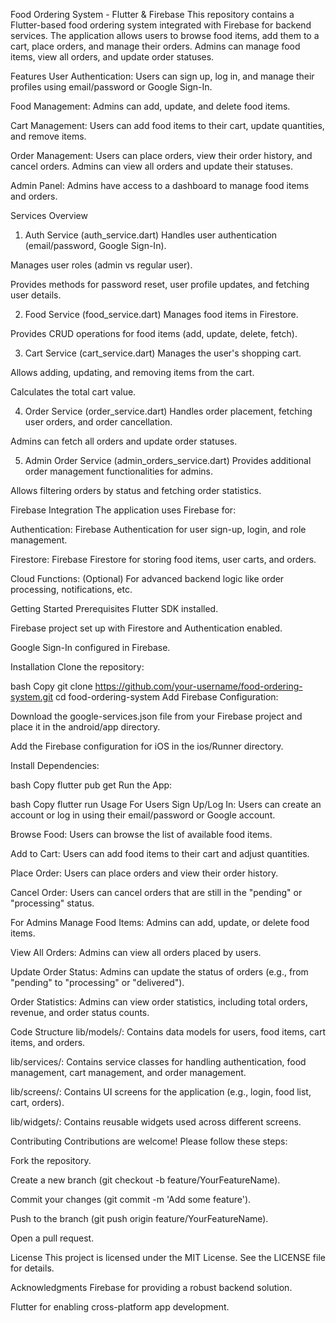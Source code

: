 Food Ordering System - Flutter & Firebase
This repository contains a Flutter-based food ordering system integrated with Firebase for backend services. The application allows users to browse food items, add them to a cart, place orders, and manage their orders. Admins can manage food items, view all orders, and update order statuses.

Features
User Authentication: Users can sign up, log in, and manage their profiles using email/password or Google Sign-In.

Food Management: Admins can add, update, and delete food items.

Cart Management: Users can add food items to their cart, update quantities, and remove items.

Order Management: Users can place orders, view their order history, and cancel orders. Admins can view all orders and update their statuses.

Admin Panel: Admins have access to a dashboard to manage food items and orders.

Services Overview
1. Auth Service (auth_service.dart)
Handles user authentication (email/password, Google Sign-In).

Manages user roles (admin vs regular user).

Provides methods for password reset, user profile updates, and fetching user details.

2. Food Service (food_service.dart)
Manages food items in Firestore.

Provides CRUD operations for food items (add, update, delete, fetch).

3. Cart Service (cart_service.dart)
Manages the user's shopping cart.

Allows adding, updating, and removing items from the cart.

Calculates the total cart value.

4. Order Service (order_service.dart)
Handles order placement, fetching user orders, and order cancellation.

Admins can fetch all orders and update order statuses.

5. Admin Order Service (admin_orders_service.dart)
Provides additional order management functionalities for admins.

Allows filtering orders by status and fetching order statistics.

Firebase Integration
The application uses Firebase for:

Authentication: Firebase Authentication for user sign-up, login, and role management.

Firestore: Firebase Firestore for storing food items, user carts, and orders.

Cloud Functions: (Optional) For advanced backend logic like order processing, notifications, etc.

Getting Started
Prerequisites
Flutter SDK installed.

Firebase project set up with Firestore and Authentication enabled.

Google Sign-In configured in Firebase.

Installation
Clone the repository:

bash
Copy
git clone https://github.com/your-username/food-ordering-system.git
cd food-ordering-system
Add Firebase Configuration:

Download the google-services.json file from your Firebase project and place it in the android/app directory.

Add the Firebase configuration for iOS in the ios/Runner directory.

Install Dependencies:

bash
Copy
flutter pub get
Run the App:

bash
Copy
flutter run
Usage
For Users
Sign Up/Log In: Users can create an account or log in using their email/password or Google account.

Browse Food: Users can browse the list of available food items.

Add to Cart: Users can add food items to their cart and adjust quantities.

Place Order: Users can place orders and view their order history.

Cancel Order: Users can cancel orders that are still in the "pending" or "processing" status.

For Admins
Manage Food Items: Admins can add, update, or delete food items.

View All Orders: Admins can view all orders placed by users.

Update Order Status: Admins can update the status of orders (e.g., from "pending" to "processing" or "delivered").

Order Statistics: Admins can view order statistics, including total orders, revenue, and order status counts.

Code Structure
lib/models/: Contains data models for users, food items, cart items, and orders.

lib/services/: Contains service classes for handling authentication, food management, cart management, and order management.

lib/screens/: Contains UI screens for the application (e.g., login, food list, cart, orders).

lib/widgets/: Contains reusable widgets used across different screens.

Contributing
Contributions are welcome! Please follow these steps:

Fork the repository.

Create a new branch (git checkout -b feature/YourFeatureName).

Commit your changes (git commit -m 'Add some feature').

Push to the branch (git push origin feature/YourFeatureName).

Open a pull request.

License
This project is licensed under the MIT License. See the LICENSE file for details.

Acknowledgments
Firebase for providing a robust backend solution.

Flutter for enabling cross-platform app development.

